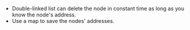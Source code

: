 * Double-linked list can delete the node in constant time as long as you know the node's address.
* Use a map to save the nodes' addresses.
